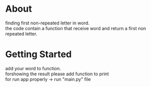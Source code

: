 # About

finding first non-repeated letter in word.<br> the code contain a function that receive word and return a first non repeated letter.


# Getting Started
add your word to function.<br>
forshowing the result please add function to print<br>
for run app properly -> run "main.py" file
